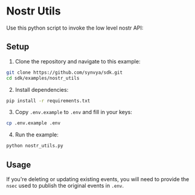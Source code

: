 # Nostr Utils

Use this python script to invoke the low level nostr API:


## Setup

1. Clone the repository and navigate to this example:

```bash
git clone https://github.com/synvya/sdk.git
cd sdk/examples/nostr_utils
```

2. Install dependencies:

```bash
pip install -r requirements.txt
```

3. Copy `.env.example` to `.env` and fill in your keys:

```bash
cp .env.example .env
```

4. Run the example:

```bash
python nostr_utils.py
```

## Usage

If you're deleting or updating existing events, you will need to provide the `nsec` used to publish the original events in `.env`.
